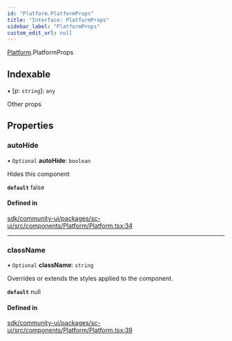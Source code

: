 ```yaml
---
id: "Platform.PlatformProps"
title: "Interface: PlatformProps"
sidebar_label: "PlatformProps"
custom_edit_url: null
---
```


[Platform](../modules/Platform.md).PlatformProps

## Indexable

▪ [p: `string`]: `any`

Other props

## Properties

### autoHide

• `Optional` **autoHide**: `boolean`

Hides this component

**`default`** false

#### Defined in

[sdk/community-ui/packages/sc-ui/src/components/Platform/Platform.tsx:34](https://github.com/selfcommunity/community-ui/blob/a7bfc2b/packages/sc-ui/src/components/Platform/Platform.tsx#L34)

___

### className

• `Optional` **className**: `string`

Overrides or extends the styles applied to the component.

**`default`** null

#### Defined in

[sdk/community-ui/packages/sc-ui/src/components/Platform/Platform.tsx:39](https://github.com/selfcommunity/community-ui/blob/a7bfc2b/packages/sc-ui/src/components/Platform/Platform.tsx#L39)
